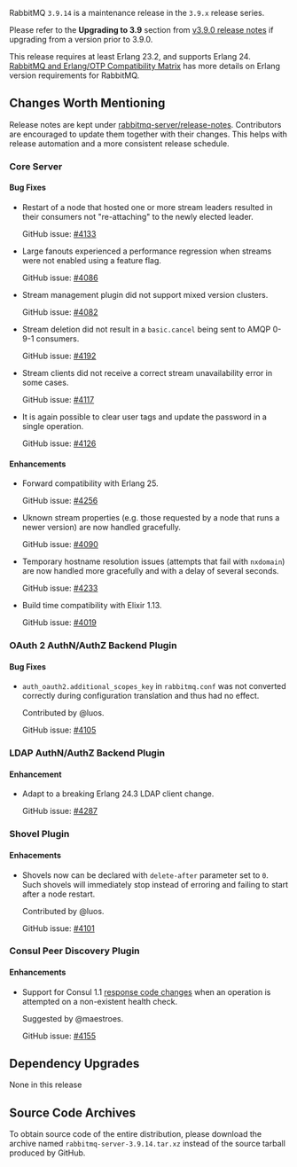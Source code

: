 RabbitMQ `3.9.14` is a maintenance release in the `3.9.x` release series.

Please refer to the **Upgrading to 3.9** section from [v3.9.0 release notes](https://github.com/rabbitmq/rabbitmq-server/releases/tag/v3.9.0) if upgrading from a version prior to 3.9.0.

This release requires at least Erlang 23.2, and supports Erlang 24. [RabbitMQ and Erlang/OTP Compatibility Matrix](https://www.rabbitmq.com/which-erlang.html) has more details on Erlang version requirements for RabbitMQ.


## Changes Worth Mentioning

Release notes are kept under [rabbitmq-server/release-notes](https://github.com/rabbitmq/rabbitmq-server/tree/v3.9.x/release-notes).
Contributors are encouraged to update them together with their changes. This helps with release automation and a more consistent release schedule.

### Core Server

#### Bug Fixes

 * Restart of a node that hosted one or more stream leaders resulted in
   their consumers not "re-attaching" to the newly elected leader.

   GitHub issue: [#4133](https://github.com/rabbitmq/rabbitmq-server/issues/4133)

 * Large fanouts experienced a performance regression when streams were not
   enabled using a feature flag.

   GitHub issue: [#4086](https://github.com/rabbitmq/rabbitmq-server/pull/4086)

 * Stream management plugin did not support mixed version clusters.

   GitHub issue: [#4082](https://github.com/rabbitmq/rabbitmq-server/issues/4082)

 * Stream deletion did not result in a `basic.cancel` being sent to AMQP 0-9-1 consumers.

   GitHub issue: [#4192](https://github.com/rabbitmq/rabbitmq-server/issues/4192)

 * Stream clients did not receive a correct stream unavailability error in some
   cases.

   GitHub issue: [#4117](https://github.com/rabbitmq/rabbitmq-server/pull/4117)

 * It is again possible to clear user tags and update the password in a single operation.

   GitHub issue: [#4126](https://github.com/rabbitmq/rabbitmq-server/pull/4126)

#### Enhancements

 * Forward compatibility with Erlang 25.

   GitHub issue: [#4256](https://github.com/rabbitmq/rabbitmq-server/pull/4256)

 * Uknown stream properties (e.g. those requested by a node that runs a newer version)
   are now handled gracefully.

   GitHub issue: [#4090](https://github.com/rabbitmq/rabbitmq-server/pull/4090)

 * Temporary hostname resolution issues (attempts that fail with `nxdomain`)
   are now handled more gracefully and with a delay of several seconds.

   GitHub issue: [#4233](https://github.com/rabbitmq/rabbitmq-server/pull/4233)

 * Build time compatibility with Elixir 1.13.

   GitHub issue: [#4019](https://github.com/rabbitmq/rabbitmq-server/issues/4019)


### OAuth 2 AuthN/AuthZ Backend Plugin

#### Bug Fixes

 * `auth_oauth2.additional_scopes_key` in `rabbitmq.conf` was not converted correctly
   during configuration translation and thus had no effect.

   Contributed by @luos.

   GitHub issue: [#4105](https://github.com/rabbitmq/rabbitmq-server/pull/4105)


### LDAP AuthN/AuthZ Backend Plugin

#### Enhancement

 * Adapt to a breaking Erlang 24.3 LDAP client change.

   GitHub issue: [#4287](https://github.com/rabbitmq/rabbitmq-server/pull/4287)


### Shovel Plugin

#### Enhacements

 * Shovels now can be declared with `delete-after` parameter set to `0`.
   Such shovels will immediately stop instead of erroring and failing to
   start after a node restart.

   Contributed by @luos.

   GitHub issue: [#4101](https://github.com/rabbitmq/rabbitmq-server/pull/4101)


### Consul Peer Discovery Plugin

#### Enhancements

 * Support for Consul 1.1 [response code changes](https://github.com/hashicorp/consul/pull/11950)
   when an operation is attempted on a non-existent health check.

   Suggested by @maestroes.

   GitHub issue: [#4155](https://github.com/rabbitmq/rabbitmq-server/pull/4155)



## Dependency Upgrades

None in this release

## Source Code Archives

To obtain source code of the entire distribution, please download the archive named `rabbitmq-server-3.9.14.tar.xz`
instead of the source tarball produced by GitHub.
